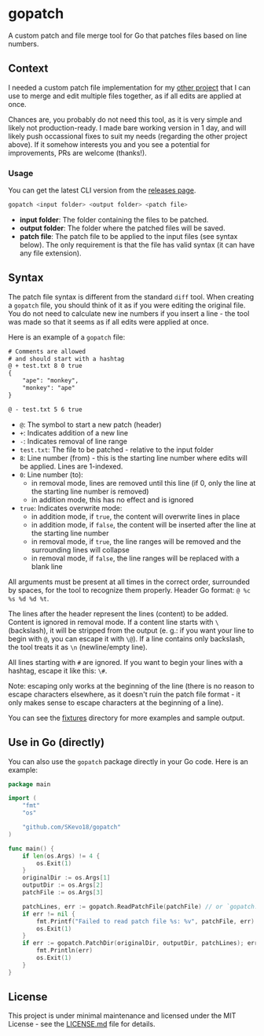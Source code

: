 # gopatch

A custom patch and file merge tool for Go that patches files based on line numbers.

## Context

I needed a custom patch file implementation for my [other project](https://github.com/SKevo18/mhmods) that I can use to merge and edit multiple files together, as if all edits are applied at once.

Chances are, you probably do not need this tool, as it is very simple and likely not production-ready. I made bare working version in 1 day, and will likely push occassional fixes to suit my needs (regarding the other project above). If it somehow interests you and you see a potential for improvements, PRs are welcome (thanks!).

### Usage

You can get the latest CLI version from the [releases page](https://github.com/SKevo18/gopatch/releases/latest).

```bash
gopatch <input folder> <output folder> <patch file>
```

- **input folder**: The folder containing the files to be patched.
- **output folder**: The folder where the patched files will be saved.
- **patch file**: The patch file to be applied to the input files (see syntax below). The only requirement is that the file has valid syntax (it can have any file extension).

## Syntax

The patch file syntax is different from the standard `diff` tool. When creating a `gopatch` file, you should think of it as if you were editing the original file. You do not need to calculate new ine numbers if you insert a line - the tool was made so that it seems as if all edits were applied at once.

Here is an example of a `gopatch` file:

```patch
# Comments are allowed
# and should start with a hashtag
@ + test.txt 8 0 true
{
    "ape": "monkey",
    "monkey": "ape"
}

@ - test.txt 5 6 true

```

- `@`: The symbol to start a new patch (header)
- `+`: Indicates addition of a new line
- `-`: Indicates removal of line range
- `test.txt`: The file to be patched - relative to the input folder
- `8`: Line number (from) - this is the starting line number where edits will be applied. Lines are 1-indexed.
- `0`: Line number (to):
  - in removal mode, lines are removed until this line (if 0, only the line at the starting line number is removed)
  - in addition mode, this has no effect and is ignored
- `true`: Indicates overwrite mode:
  - in addition mode, if `true`, the content will overwrite lines in place
  - in addition mode, if `false`, the content will be inserted after the line at the starting line number
  - in removal mode, if `true`, the line ranges will be removed and the surrounding lines will collapse
  - in removal mode, if `false`, the line ranges will be replaced with a blank line

All arguments must be present at all times in the correct order, surrounded by spaces, for the tool to recognize them properly. Header Go format: `@ %c %s %d %d %t`.

The lines after the header represent the lines (content) to be added. Content is ignored in removal mode.
If a content line starts with `\` (backslash), it will be stripped from the output (e. g.: if you want your line to begin with `@`, you can escape it with `\@`). If a line contains only backslash, the tool treats it as `\n` (newline/empty line).

All lines starting with `#` are ignored. If you want to begin your lines with a hashtag, escape it like this: `\#`.

Note: escaping only works at the beginning of the line (there is no reason to escape characters elsewhere, as it doesn't ruin the patch file format - it only makes sense to escape characters at the beginning of a line).

You can see the [fixtures](/fixtures/) directory for more examples and sample output.

## Use in Go (directly)

You can also use the `gopatch` package directly in your Go code. Here is an example:

<!-- markdownlint-disable MD010 -->
```go
package main

import (
	"fmt"
	"os"

	"github.com/SKevo18/gopatch"
)

func main() {
	if len(os.Args) != 4 {
		os.Exit(1)
	}
	originalDir := os.Args[1]
	outputDir := os.Args[2]
	patchFile := os.Args[3]

	patchLines, err := gopatch.ReadPatchFile(patchFile) // or `gopatch.ReadPatchFiles([]string{patchFile, ...})` to join multiple patch files together
	if err != nil {
		fmt.Printf("Failed to read patch file %s: %v", patchFile, err)
		os.Exit(1)
	}
	if err := gopatch.PatchDir(originalDir, outputDir, patchLines); err != nil {
		fmt.Println(err)
		os.Exit(1)
	}
}

```
<!-- markdownlint-enable MD010 -->

## License

This project is under minimal maintenance and licensed under the MIT License - see the [LICENSE.md](/LICENSE.md) file for details.
